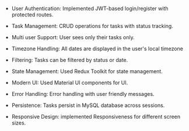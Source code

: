 * User Authentication: Implemented JWT-based login/register with protected routes.

* Task Management: CRUD operations for tasks with status tracking.

* Multi user Support: User sees only their tasks only.

* Timezone Handling: All dates are displayed in the user's local timezone

* Filtering: Tasks can be filtered by status or date.

* State Management: Used Redux Toolkit for state management.

* Modern UI: Used Material UI components for UI.

* Error Handling: Error handling with user friendly messages.

* Persistence: Tasks persist in MySQL database across sessions.

* Responsive Design: implemented Responsiveness for different screen sizes.
